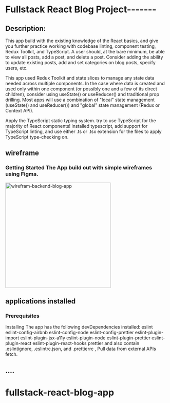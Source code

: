 
# Fullstack React Blog Project-------

## Description:
 This app build with the existing knowledge of the React basics, and give you further practice working with codebase linting, component testing, Redux Toolkit, and TypeScript. 
 A user should, at the bare minimum, be able to view all posts, add a post, and delete a post. Consider adding the ability to update existing posts, add and set categories on blog posts, specify users, etc.
 
This app used Redux Toolkit and state slices to manage any state data needed across multiple components. In the case where data is created and used only within one component (or possibly one and a few of its direct children), consider using useState() or useReducer() and traditional prop drilling. Most apps will use a combination of "local" state management (useState() and useReducer()) and "global" state management (Redux or Context API).

Apply the TypeScript static typing system. try to use TypeScript for the majority of  React components!  installed typescript, add support for TypeScript linting, and use either .ts or .tsx extension for the files to apply TypeScript type-checking on.
## wireframe
  ### Getting Started The App build out with simple wireframes using Figma.
<img width="328" alt="wirefram-backend-blog-app" src="https://user-images.githubusercontent.com/82465149/180460410-39180527-3b74-4d7e-b22f-9551114f2e25.png">

## applications installed
###  Prerequisites
Installing The app has the following devDependencies installed: eslint eslint-config-airbnb eslint-config-node eslint-config-prettier eslint-plugin-import eslint-plugin-jsx-a11y eslint-plugin-node eslint-plugin-prettier eslint-plugin-react eslint-plugin-react-hooks prettier and also contain .eslintignore, .eslintrc.json, and .prettierrc , Pull data from external APIs fetch.
## ....
# fullstack-react-blog-app
